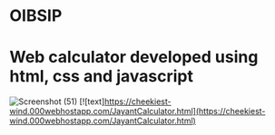 # OIBSIP
# Web calculator developed using html, css and javascript
![Screenshot (51)](https://user-images.githubusercontent.com/102972207/236205478-3be6de0a-6885-409e-8014-f937cfedf2e4.png)
[![text]https://cheekiest-wind.000webhostapp.com/JayantCalculator.html](https://cheekiest-wind.000webhostapp.com/JayantCalculator.html)
